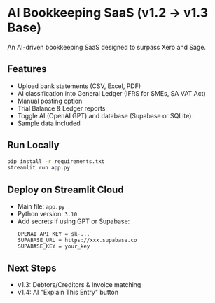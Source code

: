 # AI Bookkeeping SaaS (v1.2 → v1.3 Base)

An AI-driven bookkeeping SaaS designed to surpass Xero and Sage.

## Features
- Upload bank statements (CSV, Excel, PDF)
- AI classification into General Ledger (IFRS for SMEs, SA VAT Act)
- Manual posting option
- Trial Balance & Ledger reports
- Toggle AI (OpenAI GPT) and database (Supabase or SQLite)
- Sample data included

## Run Locally
```bash
pip install -r requirements.txt
streamlit run app.py
```

## Deploy on Streamlit Cloud
- Main file: `app.py`
- Python version: `3.10`
- Add secrets if using GPT or Supabase:
  ```
  OPENAI_API_KEY = sk-...
  SUPABASE_URL = https://xxx.supabase.co
  SUPABASE_KEY = your_key
  ```

## Next Steps
- v1.3: Debtors/Creditors & Invoice matching
- v1.4: AI "Explain This Entry" button
